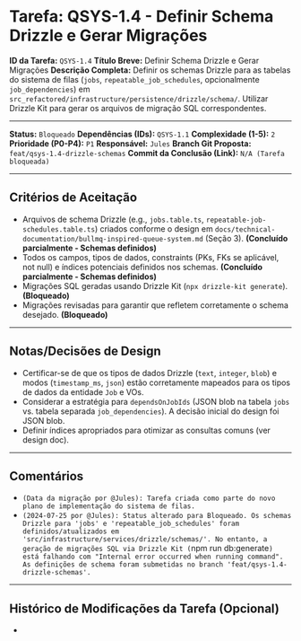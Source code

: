 # Tarefa: QSYS-1.4 - Definir Schema Drizzle e Gerar Migrações

**ID da Tarefa:** `QSYS-1.4`
**Título Breve:** Definir Schema Drizzle e Gerar Migrações
**Descrição Completa:**
Definir os schemas Drizzle para as tabelas do sistema de filas (`jobs`, `repeatable_job_schedules`, opcionalmente `job_dependencies`) em `src_refactored/infrastructure/persistence/drizzle/schema/`. Utilizar Drizzle Kit para gerar os arquivos de migração SQL correspondentes.

---

**Status:** `Bloqueado`
**Dependências (IDs):** `QSYS-1.1`
**Complexidade (1-5):** `2`
**Prioridade (P0-P4):** `P1`
**Responsável:** `Jules`
**Branch Git Proposta:** `feat/qsys-1.4-drizzle-schemas`
**Commit da Conclusão (Link):** `N/A (Tarefa bloqueada)`

---

## Critérios de Aceitação
- Arquivos de schema Drizzle (e.g., `jobs.table.ts`, `repeatable-job-schedules.table.ts`) criados conforme o design em `docs/technical-documentation/bullmq-inspired-queue-system.md` (Seção 3). **(Concluído parcialmente - Schemas definidos)**
- Todos os campos, tipos de dados, constraints (PKs, FKs se aplicável, not null) e índices potenciais definidos nos schemas. **(Concluído parcialmente - Schemas definidos)**
- Migrações SQL geradas usando Drizzle Kit (`npx drizzle-kit generate`). **(Bloqueado)**
- Migrações revisadas para garantir que refletem corretamente o schema desejado. **(Bloqueado)**

---

## Notas/Decisões de Design
- Certificar-se de que os tipos de dados Drizzle (`text`, `integer`, `blob`) e modos (`timestamp_ms`, `json`) estão corretamente mapeados para os tipos de dados da entidade `Job` e VOs.
- Considerar a estratégia para `dependsOnJobIds` (JSON blob na tabela `jobs` vs. tabela separada `job_dependencies`). A decisão inicial do design foi JSON blob.
- Definir índices apropriados para otimizar as consultas comuns (ver design doc).

---

## Comentários
- `(Data da migração por @Jules): Tarefa criada como parte do novo plano de implementação do sistema de filas.`
- `(2024-07-25 por @Jules): Status alterado para Bloqueado. Os schemas Drizzle para 'jobs' e 'repeatable_job_schedules' foram definidos/atualizados em 'src/infrastructure/services/drizzle/schemas/'. No entanto, a geração de migrações SQL via Drizzle Kit (`npm run db:generate`) está falhando com "Internal error occurred when running command". As definições de schema foram submetidas no branch 'feat/qsys-1.4-drizzle-schemas'.`

---

## Histórico de Modificações da Tarefa (Opcional)
-
